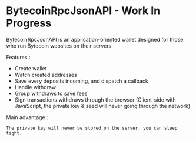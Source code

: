 # BytecoinRpcJsonAPI - Work In Progress

BytecoinRpcJsonAPI is an application-oriented wallet designed for those who run Bytecoin websites on their servers.

Features :

- Create wallet
- Watch created addresses
- Save every deposits incoming, and dispatch a callback
- Handle withdraw
- Group withdraws to save fees
- Sign transactions withdraws through the browser (Client-side with JavaScript, the private key & seed will never going through the network)

Main advantage :

    The private key will never be stored on the server, you can sleep tight.
